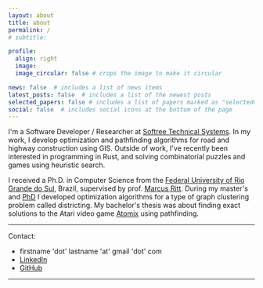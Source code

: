 ```yaml
---
layout: about
title: about
permalink: /
# subtitle:

profile:
  align: right
  image: 
  image_circular: false # crops the image to make it circular

news: false  # includes a list of news items
latest_posts: false  # includes a list of the newest posts
selected_papers: false # includes a list of papers marked as "selected={true}"
social: false  # includes social icons at the bottom of the page
---
```


I'm a Software Developer / Researcher at [Softree Technical Systems](www.softree.com). In my work, I develop optimization and pathfinding algorithms for road and highway construction using GIS. Outside of work, I've recently been interested in programming in Rust, and solving combinatorial puzzles and games using heuristic search.

I received a Ph.D. in Computer Science from the [Federal University of Rio Grande do Sul](http://inf.ufrgs.br), Brazil, supervised by prof. [Marcus Ritt](https://www.inf.ufrgs.br/~mrpritt/). During my master's and [PhD](https://lume.ufrgs.br/handle/10183/264005) I developed optimization algorithms for a type of graph clustering problem called districting. My bachelor's thesis was about finding exact solutions to the Atari video game [Atomix](https://github.com/AlexGliesch/atomix) using pathfinding. 

--- 

Contact:

- firstname 'dot' lastname 'at' gmail 'dot' com
- [LinkedIn](https://www.linkedin.com/in/alexgliesch/)
- [GitHub](https://github.com/AlexGliesch)

---